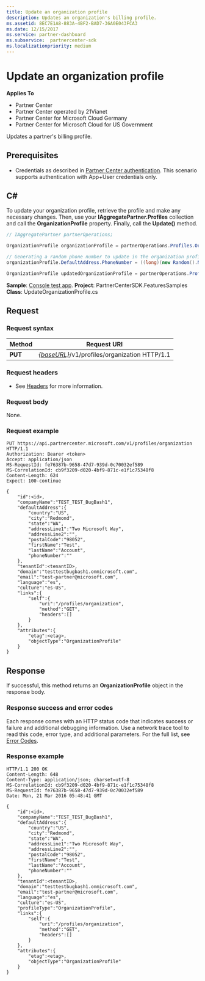 ```yaml
---
title: Update an organization profile
description: Updates an organization's billing profile.
ms.assetid: 8EC7E1A8-883A-4BF2-BAD7-36A0E043FCA3
ms.date: 12/15/2017
ms.service: partner-dashboard
ms.subservice:  partnercenter-sdk
ms.localizationpriority: medium
---
```


# Update an organization profile


**Applies To**

- Partner Center
- Partner Center operated by 21Vianet
- Partner Center for Microsoft Cloud Germany
- Partner Center for Microsoft Cloud for US Government

Updates a partner's billing profile.

## <span id="Prerequisites"/><span id="prerequisites"/><span id="PREREQUISITES"/>Prerequisites


- Credentials as described in [Partner Center authentication](partner-center-authentication.md). This scenario supports authentication with App+User credentials only.

## <span id="C_"/><span id="c_"/>C#


To update your organization profile, retrieve the profile and make any necessary changes. Then, use your **IAggregatePartner.Profiles** collection and call the **OrganizationProfile** property. Finally, call the **Update()** method.

``` csharp
// IAggregatePartner partnerOperations;

OrganizationProfile organizationProfile = partnerOperations.Profiles.OrganizationProfile.Get();

// Generating a random phone number to update in the organization profile
organizationProfile.DefaultAddress.PhoneNumber = ((long)(new Random().NextDouble() * 9000000000) + 1000000000).ToString(CultureInfo.InvariantCulture);

OrganizationProfile updatedOrganizationProfile = partnerOperations.Profiles.OrganizationProfile.Update(organizationProfile);
```

**Sample**: [Console test app](console-test-app.md). **Project**: PartnerCenterSDK.FeaturesSamples **Class**: UpdateOrganizationProfile.cs

## <span id="Request"/><span id="request"/><span id="REQUEST"/>Request


### Request syntax

| Method  | Request URI                                                                   |
|---------|-------------------------------------------------------------------------------|
| **PUT** | [*{baseURL}*](partner-center-rest-urls.md)/v1/profiles/organization HTTP/1.1 |



### Request headers

- See [Headers](headers.md) for more information.

### Request body

None.

### Request example

```http
PUT https://api.partnercenter.microsoft.com/v1/profiles/organization HTTP/1.1
Authorization: Bearer <token>
Accept: application/json
MS-RequestId: fe76387b-9658-47d7-939d-0c70032ef589
MS-CorrelationId: cb9f3209-d020-4bf9-871c-e1f1c75348f8
Content-Length: 624
Expect: 100-continue

{
    "id":<id>,
    "companyName":"TEST_TEST_BugBash1",
    "defaultAddress":{
        "country":"US",
        "city":"Redmond",
        "state":"WA",
        "addressLine1":"Two Microsoft Way",
        "addressLine2":"",
        "postalCode":"98052",
        "firstName":"Test",
        "lastName":"Account",
        "phoneNumber":""
    },
    "tenantId":<tenantID>,
    "domain":"testtestbugbash1.onmicrosoft.com",
    "email":"test-partner@microsoft.com",
    "language":"es",
    "culture":"es-US",
    "links":{
        "self":{
            "uri":"/profiles/organization",
            "method":"GET",
            "headers":[]
        }
    },
    "attributes":{
        "etag":<etag>,
        "objectType":"OrganizationProfile"
    }
}
```

## <span id="Response"/><span id="response"/><span id="RESPONSE"/>Response


If successful, this method returns an **OrganizationProfile** object in the response body.

### Response success and error codes

Each response comes with an HTTP status code that indicates success or failure and additional debugging information. Use a network trace tool to read this code, error type, and additional parameters. For the full list, see [Error Codes](error-codes.md).

### Response example

```http
HTTP/1.1 200 OK
Content-Length: 648
Content-Type: application/json; charset=utf-8
MS-CorrelationId: cb9f3209-d020-4bf9-871c-e1f1c75348f8
MS-RequestId: fe76387b-9658-47d7-939d-0c70032ef589
Date: Mon, 21 Mar 2016 05:48:41 GMT

{
    "id":<id>,
    "companyName":"TEST_TEST_BugBash1",
    "defaultAddress":{
        "country":"US",
        "city":"Redmond",
        "state":"WA",
        "addressLine1":"Two Microsoft Way",
        "addressLine2":"",
        "postalCode":"98052",
        "firstName":"Test",
        "lastName":"Account",
        "phoneNumber":""
    },
    "tenantId":<tenantID>,
    "domain":"testtestbugbash1.onmicrosoft.com",
    "email":"test-partner@microsoft.com",
    "language":"es",
    "culture":"es-US",
    "profileType":"OrganizationProfile",
    "links":{
        "self":{
            "uri":"/profiles/organization",
            "method":"GET",
            "headers":[]
        }
    },
    "attributes":{
        "etag":<etag>,
        "objectType":"OrganizationProfile"
    }
}
```
